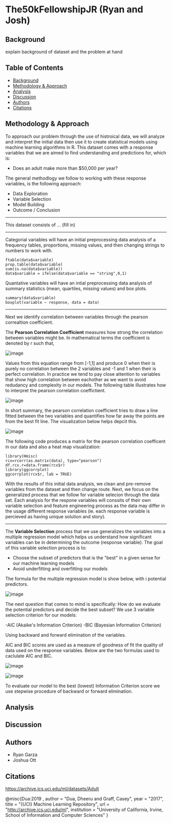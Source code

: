 # The50kFellowshipJR (Ryan and Josh) 

## Background 
explain background of dataset and the problem at hand 


## Table of Contents 

- [Background](#Background)
- [Methodology & Approach](#Methodology-and-Approach)
- [Analysis](#Analysis)
- [Discussion](#Discussion)
- [Authors](#Authors)
- [Citations](#Citations)

## Methodology & Approach 

To approach our problem through the use of histroical data, we will analyze and interpret the initial data then use it to create statistical models using machine learning algorithms in R. This dataset comes with a response variables that we are aimed to find understanding and predictions for, which is: 

- Does an adult make more than $50,000 per year? 

 The general methodlogy we follow to working with these response variables, is the following approach: 
 
  - Data Exploration
  - Variable Selection 
  - Model Building 
  - Outcome / Conclusion

----------------------------------------------------------------------------------------------------------------------------------------------------------------------------

This dataset consists of ... (fill in) 

-----------------------------------------------------------------------------------------------------------------------------------------------------------------------------

Categorial variables will have an initial preprocessing data analysis of a frequency tables, proportions, missing values, and then changing strings to numbers to work with. 

```
ftable(data$variable)
prop.table(data$variable)
sum(is.na(data$variable))
data$variable = ifelse(data$variable == "string",0,1)
```

Quantative variables will have an intial preprocessing data analysis of summary statistics (mean, quartiles, missing values) and box plots. 

```
summary(data$variable)
boxplot(variable ~ response, data = data)
```

----------------------------------------------------------------------------------------------------------------------------------------------------------------------------

Next we identify correlation between variables through the pearson correaltion coefficient.

The **Pearson Correlation Coefficient** measures how strong the correlation between variables might be. In mathematical terms the coefficient is denoted by r such that, 

![image](https://editor.analyticsvidhya.com/uploads/39170Formula.JPG)

Values from this equation range from [-1,1] and produce 0 when their is purely no correlation between the 2 variables and -1 and 1 when their is perfect correlation. In practice we tend to pay close attention to variables that show high correlation between eachother as we want to avoid redudancy and complexity in our models. 
The following table illustrates how to interpret the pearson correlation coeffictient.

![image](https://miro.medium.com/max/932/1*Qz_gwy4ZaSZuOpl3IyO2HA.png)

In short summary, the pearson correlation coefficient tries to draw a line fitted between the two variables and quantifies how far away the points are from the best fit line. The visualization below helps depcit this.

![image](https://editor.analyticsvidhya.com/uploads/25513Correlation.JPG)

The following code produces a matrix for the pearson correlation coefficent in our data and also a heat map visualization: 
```
library(Hmisc)
rcx=rcorr(as.matrix(data), type="pearson")
df.rcx.r=data.frame(rcx$r)
library(ggcorrplot)
ggcorrplot(rcx$r, lab = TRUE)
```
With the results of this initial data analysis, we clean and pre-remove variables from the dataset and then change route. Next, we focus on the generalized process that we follow for variable selecion through the data set. Each analysis for the respone variables will conssits of their own variable selection and feature engineering process as the data may differ in the usage different response variables (ie. each response variable is percieved as having unique solution and story). 

--------------------------------------------------------------------------------------------------------------------------------------------------------------------------------

The **Variable Selection** process that we use generalizes the variables into a multiple regression model which helps us understand how significant variables can be in determining the outcome (response variable). The goal of this variable selection process is to: 

- Choose the subset of predictors that is the "best" in a given sense for our machine learning models
- Avoid underfitting and overfitting our models

The formula for the multiple regression model is show below, with i potential predictors.

![image](https://miro.medium.com/max/1400/1*39FkA9sgT6E_txFT_KANjw.png)

The next question that comes to mind is specifically: How do we evaluate the potential predictors and decide the best subset?
We use 3 variable selection criterion for our models: 

-AIC (Akaike's Information Criterion)
-BIC (Bayesian Information Criterion)

Using backward and forward elimination of the variables. 


AIC and BIC scores are used as a measure of goodness of fit the quality of data used on the response variables. Below are the two formulas used to caclulate AIC and BIC.

![image](https://wikimedia.org/api/rest_v1/media/math/render/svg/fe67d436d9064a370cbe800b24b05ee8a68d491b)

![image](https://wikimedia.org/api/rest_v1/media/math/render/svg/9fb26ce833300f98a6df6039624fc7ffaf4ce7fb)

To evaluate our model to the best (lowest) Information Criterion score we use stepwise procedure of backward or forward elimination. 


## Analysis 

## Discussion

## Authors

- Ryan Garza
- Joshua Ott

## Citations 

https://archive.ics.uci.edu/ml/datasets/Adult

@misc{Dua:2019 ,
author = "Dua, Dheeru and Graff, Casey",
year = "2017",
title = "{UCI} Machine Learning Repository",
url = "http://archive.ics.uci.edu/ml",
institution = "University of California, Irvine, School of Information and Computer Sciences" }
